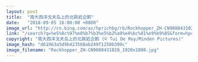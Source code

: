 ```yaml
---
layout: post
title:  "南大西洋戈夫岛上的北跳岩企鹅"
date:   "2018-09-05 16:00:00 +0800"
image_url: "http://cn.bing.com/az/hprichbg/rb/Rockhopper_ZH-CN9080431020_1920x1080.jpg"
link: "/search?q=%e5%8c%97%e8%b7%b3%e5%b2%a9%e4%bc%81%e9%b9%85&form=hpcapt&mkt=zh-cn"
copyright: "南大西洋戈夫岛上的北跳岩企鹅 (© Tui De Roy/Minden Pictures)"
image_hash: "d61963a5d9b423568ab249f1250b399c"
image_filename: "Rockhopper_ZH-CN9080431020_1920x1080.jpg"
---
```

